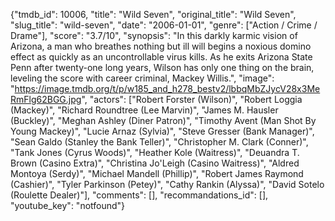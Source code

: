 {"tmdb_id": 10006, "title": "Wild Seven", "original_title": "Wild Seven", "slug_title": "wild-seven", "date": "2006-01-01", "genre": ["Action / Crime / Drame"], "score": "3.7/10", "synopsis": "In this darkly karmic vision of Arizona, a man who breathes nothing but ill will begins a noxious domino effect as quickly as an uncontrollable virus kills. As he exits Arizona State Penn after twenty-one long years, Wilson has only one thing on the brain, leveling the score with career criminal, Mackey Willis.", "image": "https://image.tmdb.org/t/p/w185_and_h278_bestv2/lbbqMbZJycV28x3MeRmFlg62BGG.jpg", "actors": ["Robert Forster (Wilson)", "Robert Loggia (Mackey)", "Richard Roundtree (Lee Marvin)", "James M. Hausler (Buckley)", "Meghan Ashley (Diner Patron)", "Timothy Avent (Man Shot By Young Mackey)", "Lucie Arnaz (Sylvia)", "Steve Gresser (Bank Manager)", "Sean Galdo (Stanley the Bank Teller)", "Christopher M. Clark (Conner)", "Tank Jones (Cyrus Woods)", "Heather Kole (Waitress)", "Deuandra T. Brown (Casino Extra)", "Christina Jo'Leigh (Casino Waitress)", "Aldred Montoya (Serdy)", "Michael Mandell (Phillip)", "Robert James Raymond (Cashier)", "Tyler Parkinson (Petey)", "Cathy Rankin (Alyssa)", "David Sotelo (Roulette Dealer)"], "comments": [], "recommandations_id": [], "youtube_key": "notfound"}